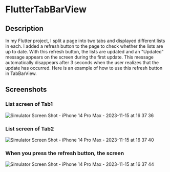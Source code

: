 # FlutterTabBarView
## Description

In my Flutter project, I split a page into two tabs and displayed different lists in each. I added a refresh button to the page to check whether the lists are up to date. With this refresh button, the lists are updated and an "Updated" message appears on the screen during the first update. This message automatically disappears after 3 seconds when the user realizes that the update has occurred. Here is an example of how to use this refresh button in TabBarView.

## Screenshots

### List screen of Tab1

![Simulator Screen Shot - iPhone 14 Pro Max - 2023-11-15 at 16 37 36](https://github.com/bahtinursinik/FlutterTabBarView/assets/56718602/f048e580-d8a4-4260-a047-c67aad57cc99)


### List screen of Tab2

![Simulator Screen Shot - iPhone 14 Pro Max - 2023-11-15 at 16 37 40](https://github.com/bahtinursinik/FlutterTabBarView/assets/56718602/c551b168-1908-490a-b7a8-020d9cb8dda0)

### When you press the refresh button, the screen

![Simulator Screen Shot - iPhone 14 Pro Max - 2023-11-15 at 16 37 44](https://github.com/bahtinursinik/FlutterTabBarView/assets/56718602/61f0a461-5431-4d08-81b0-fb2ba51ca313)
